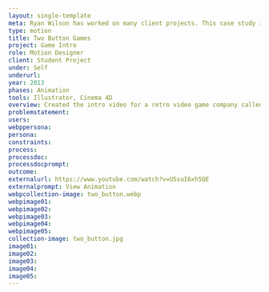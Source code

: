 ```yaml
---
layout: single-template
meta: Ryan Wilson has worked on many client projects. This case study is an example of some of the excellent product design work he could do on your project.
type: motion
title: Two Button Games
project: Game Intro
role: Motion Designer
client: Student Project
under: Self
underurl:
year: 2013
phases: Animation
tools: Illustrator, Cinema 4D
overview: Created the intro video for a retro video game company called Two Button Games.
problemstatement:
users:
webppersona:
persona:
constraints:
process:
processdoc:
processdocprompt:
outcome:
externalurl: https://www.youtube.com/watch?v=USsuI6xh5QE
externalprompt: View Animation
webpcollection-image: two_button.webp
webpimage01:
webpimage02:
webpimage03:
webpimage04:
webpimage05:
collection-image: two_button.jpg
image01:
image02:
image03:
image04:
image05:
---
```

